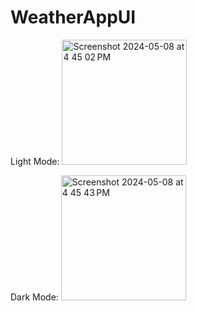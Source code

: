 # WeatherAppUI

Light Mode: 
<img width="200" alt="Screenshot 2024-05-08 at 4 45 02 PM" src="https://github.com/Sagar5426/WeatherAppUI/assets/108585817/8835dd51-0f11-48e9-966d-caaf656d8107">

Dark Mode: 
<img width="200" alt="Screenshot 2024-05-08 at 4 45 43 PM" src="https://github.com/Sagar5426/WeatherAppUI/assets/108585817/2cdb5e1b-efae-45af-8dc4-e30d725bf637">


